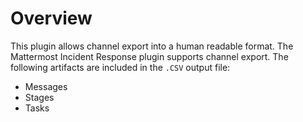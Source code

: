 # Overview

This plugin allows channel export into a human readable format. The Mattermost Incident Response plugin supports channel export. The following artifacts are included in the `.CSV` output file:

- Messages
- Stages
- Tasks
